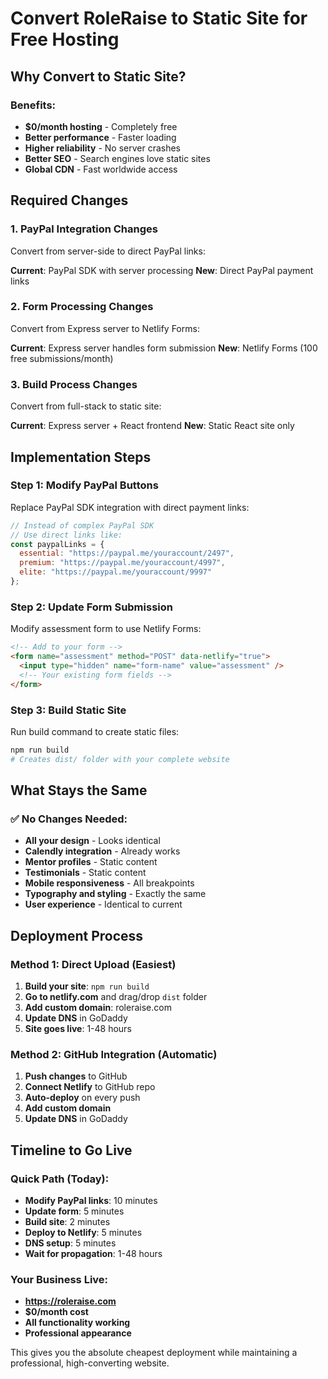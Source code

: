# Convert RoleRaise to Static Site for Free Hosting

## Why Convert to Static Site?

### Benefits:
- **$0/month hosting** - Completely free
- **Better performance** - Faster loading
- **Higher reliability** - No server crashes
- **Better SEO** - Search engines love static sites
- **Global CDN** - Fast worldwide access

## Required Changes

### 1. PayPal Integration Changes
Convert from server-side to direct PayPal links:

**Current**: PayPal SDK with server processing
**New**: Direct PayPal payment links

### 2. Form Processing Changes
Convert from Express server to Netlify Forms:

**Current**: Express server handles form submission
**New**: Netlify Forms (100 free submissions/month)

### 3. Build Process Changes
Convert from full-stack to static site:

**Current**: Express server + React frontend
**New**: Static React site only

## Implementation Steps

### Step 1: Modify PayPal Buttons
Replace PayPal SDK integration with direct payment links:

```javascript
// Instead of complex PayPal SDK
// Use direct links like:
const paypalLinks = {
  essential: "https://paypal.me/youraccount/2497",
  premium: "https://paypal.me/youraccount/4997", 
  elite: "https://paypal.me/youraccount/9997"
};
```

### Step 2: Update Form Submission
Modify assessment form to use Netlify Forms:

```html
<!-- Add to your form -->
<form name="assessment" method="POST" data-netlify="true">
  <input type="hidden" name="form-name" value="assessment" />
  <!-- Your existing form fields -->
</form>
```

### Step 3: Build Static Site
Run build command to create static files:

```bash
npm run build
# Creates dist/ folder with your complete website
```

## What Stays the Same

### ✅ No Changes Needed:
- **All your design** - Looks identical
- **Calendly integration** - Already works
- **Mentor profiles** - Static content
- **Testimonials** - Static content
- **Mobile responsiveness** - All breakpoints
- **Typography and styling** - Exactly the same
- **User experience** - Identical to current

## Deployment Process

### Method 1: Direct Upload (Easiest)
1. **Build your site**: `npm run build`
2. **Go to netlify.com** and drag/drop `dist` folder
3. **Add custom domain**: roleraise.com
4. **Update DNS** in GoDaddy
5. **Site goes live**: 1-48 hours

### Method 2: GitHub Integration (Automatic)
1. **Push changes** to GitHub
2. **Connect Netlify** to GitHub repo
3. **Auto-deploy** on every push
4. **Add custom domain**
5. **Update DNS** in GoDaddy

## Timeline to Go Live

### Quick Path (Today):
- **Modify PayPal links**: 10 minutes
- **Update form**: 5 minutes  
- **Build site**: 2 minutes
- **Deploy to Netlify**: 5 minutes
- **DNS setup**: 5 minutes
- **Wait for propagation**: 1-48 hours

### Your Business Live:
- **https://roleraise.com** 
- **$0/month cost**
- **All functionality working**
- **Professional appearance**

This gives you the absolute cheapest deployment while maintaining a professional, high-converting website.